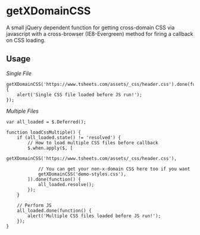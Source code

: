 # getXDomainCSS

A small jQuery dependent function for getting cross-domain CSS via javascript with a cross-browser (IE8-Evergreen) method for firing a callback on CSS loading.

## Usage

*Single File*

```
getXDomainCSS('https://www.tsheets.com/assets/_css/header.css').done(function() {
    alert('Single CSS file loaded before JS run!');
});
```

*Multiple Files*

```
var all_loaded = $.Deferred();
            
function loadCssMultiple() {
    if (all_loaded.state() != 'resolved') {        
        // How to load multiple CSS files before callback
        $.when.apply($, [
            getXDomainCSS('https://www.tsheets.com/assets/_css/header.css'),
            
            // You can get your non-x-domain CSS here too if you want
            getXDomainCSS('demo-styles.css'),
        ]).done(function() {
            all_loaded.resolve();
        });
    }
    
    // Perform JS
    all_loaded.done(function() {
        alert('Multiple CSS files loaded before JS run!');
    });   
}
```